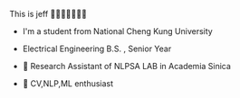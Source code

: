 

This is jeff 👋👋👋👋👋👋👋
- I'm a student from National Cheng Kung University
- Electrical Engineering B.S. , Senior Year   

- 🔭 Research Assistant of NLPSA LAB in Academia Sinica 
- 🌱 CV,NLP,ML enthusiast
